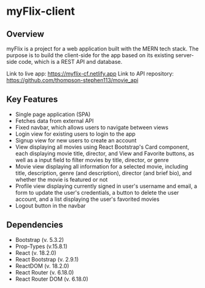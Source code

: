 # myFlix-client
 
## Overview
myFlix is a project for a web application built with the MERN tech stack. The purpose is to build the client-side for the app based on its existing server-side code, which is a REST API and database.

Link to live app: https://myflix-cf.netlify.app
Link to API repository: https://github.com/thompson-stephen113/movie_api

## Key Features
* Single page application (SPA)
* Fetches data from external API
* Fixed navbar, which allows users to navigate between views
* Login view for existing users to login to the app
* Signup view for new users to create an account
* View displaying all movies using React Bootstrap's Card component, each displaying movie title, director, and View and Favorite buttons, as well as a input field to filter movies by title, director, or genre
* Movie view displaying all information for a selected movie, including title, description, genre (and description), director (and brief bio), and whether the movie is featured or not
* Profile view displaying currently signed in user's username and email, a form to update the user's credentials, a button to delete the user account, and a list displaying the user's favorited movies
* Logout button in the navbar

## Dependencies
* Bootstrap (v. 5.3.2)
* Prop-Types (v.15.8.1)
* React (v. 18.2.0)
* React Bootstrap (v. 2.9.1)
* ReactDOM (v. 18.2.0)
* React Router (v. 6.18.0)
* React Router DOM (v. 6.18.0)
